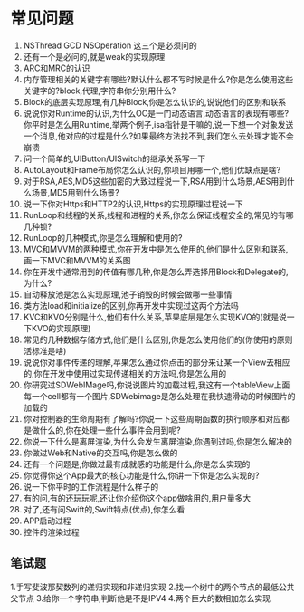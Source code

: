 # 常见问题
1. NSThread GCD NSOperation 这三个是必须问的
2. 还有一个是必问的,就是weak的实现原理
3. ARC和MRC的认识
4. 内存管理相关的关键字有哪些?默认什么都不写时候是什么?你是怎么使用这些关键字的?block,代理,字符串你分别用什么?
5. Block的底层实现原理,有几种Block,你是怎么认识的,说说他们的区别和联系
6. 说说你对Runtime的认识,为什么OC是一门动态语言,动态语言的表现有哪些?你平时是怎么用Runtime,举两个例子,isa指针是干嘛的,说一下想一个对象发送一个消息,他对应的过程是什么?如果最终方法找不到,我们怎么去处理才能不会崩溃
7. 问一个简单的,UIButton/UISwitch的继承关系写一下
8. AutoLayout和Frame布局你怎么认识的,你项目用哪一个,他们优缺点是啥?
9. 对于RSA,AES,MD5这些加密的大致过程说一下,RSA用到什么场景,AES用到什么场景,MD5用到什么场景?
10. 说一下你对Https和HTTP2的认识,Https的实现原理过程说一下
11. RunLoop和线程的关系,线程和进程的关系,你怎么保证线程安全的,常见的有哪几种锁?
12. RunLoop的几种模式,你是怎么理解和使用的?
13. MVC和MVVM的两种模式,你在开发中是怎么使用的,他们是什么区别和联系,画一下MVC和MVVM的关系图
14. 你在开发中通常用到的传值有哪几种,你是怎么弄选择用Block和Delegate的,为什么?
15. 自动释放池是怎么实现原理,池子销毁的时候会做哪一些事情
16. 类方法load和initialize的区别,你再开发中实现过这两个方法吗
17. KVC和KVO分别是什么,他们有什么关系,苹果底层是怎么实现KVO的(就是说一下KVO的实现原理)
18. 常见的几种数据存储方式,他们是什么区别,你是怎么使用他们的(你使用的原则活标准是啥)
19. 说说你对事件传递的理解,苹果怎么通过你点击的部分来让某一个View去相应的,你在开发中使用过实现传递相关的方法吗,你是怎么用的
20. 你研究过SDWebIMage吗,你说说图片的加载过程,我这有一个tableView上面每一个cell都有一个图片,SDWebimage是怎么处理在我快速滑动的时候图片的加载的
21. 你对控制器的生命周期有了解吗?你说一下这些周期函数的执行顺序和对应都是做什么的,你在处理一些什么事件会用到呢?
22. 你说一下什么是离屏渲染,为什么会发生离屏渲染,你遇到过吗,你是怎么解决的
23. 你做过Web和Native的交互吗,你是怎么做的
24. 还有一个问题是,你做过最有成就感的功能是什么,你是怎么实现的
25. 你觉得你这个App最大的核心功能是什么,你讲一下你是怎么实现的?
26. 说一下你平时的工作流程是什么样子的
27. 有的问,有的还玩玩呢,还让你介绍你这个app做啥用的,用户量多大
28. 对了,还有问Swift的,Swift特点(优点),你怎么看
29. APP启动过程
30. 控件的渲染过程

## 笔试题
1.手写斐波那契数列的递归实现和非递归实现
2.找一个树中的两个节点的最低公共父节点
3.给你一个字符串,判断他是不是IPV4
4.两个巨大的数相加怎么实现